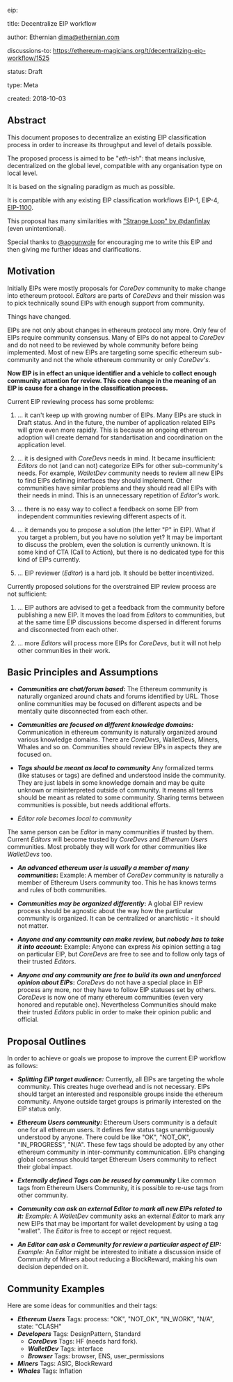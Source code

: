 eip: <to be assigned>
  
title: Decentralize EIP workflow

author: Ethernian <dima@ethernian.com>

discussions-to: https://ethereum-magicians.org/t/decentralizing-eip-workflow/1525

status: Draft

type: Meta

created: 2018-10-03

## Abstract
This document proposes to decentralize an existing EIP classification process in order to increase its throughput and level of details possible. 

The proposed process is aimed to be "_eth-ish_": that means inclusive, decentralized on the global level, compatible with any organisation type on local level. 

It is based on the signaling paradigm as much as possible.

It is compatible with any existing EIP classification workflows EIP-1, EIP-4, [EIP-1100](https://github.com/ethereum/EIPs/pull/1100).

This proposal has many similarities with ["Strange Loop" by @danfinlay](https://ethereum-magicians.org/t/strange-loop-an-ethereum-governance-framework-proposal/268) (even unintentional). 

Special thanks to [@aogunwole](https://ethereum-magicians.org/u/aogunwole) for encouraging me to write this EIP and then giving me further ideas and clarifications.

## Motivation
Initially EIPs were mostly proposals for _CoreDev_ community to make change into ethereum protocol. _Editors_ are parts of _CoreDevs_ and their mission was to pick technically sound EIPs with enough support from community.

Things have changed. 

EIPs are not only about changes in ethereum protocol any more. Only few of EIPs require community consensus. Many of EIPs do not appeal to _CoreDev_ and do not need to be reviewed by whole community before being implemented. Most of new EIPs are targeting some specific ethereum sub-community and not the whole ethereum community or only _CoreDev's_.  

**Now EIP is in effect an unique identifier and a vehicle to collect enough community attention for review. This core change in the meaning of an EIP is cause for a change in the classification process.**

Current EIP reviewing process has some problems:

1. ... it can't keep up with growing number of EIPs. Many EIPs are stuck in Draft status. And in the future, the number of application related EIPs will grow even more rapidly. This is because an ongoing ethereum adoption will create demand for standartisation and coordination on the application level.

1. ... it is designed with _CoreDevs_ needs in mind. It became insufficient: _Editors_ do not (and can not) categorize EIPs for other sub-community's needs. For example, _WalletDev_ community needs to review all new EIPs to find EIPs defining interfaces they should implement. Other communities have similar problems and they should read all EIPs with their needs in mind. This is an unnecessary repetition of _Editor's_ work.

1. ... there is no easy way to collect a feedback on some EIP from independent communities reviewing different aspects of it.

1. ... it demands you to propose a solution (the letter "P" in EIP). What if you target a problem, but you have no solution yet? It may be important to discuss the problem, even the solution is currently unknown. It is some kind of CTA (Call to Action), but there is no dedicated type for this kind of EIPs currently.

1. ... EIP reviewer (_Editor_) is a hard job. It should be better incentivized.   
  
Currently proposed solutions for the overstrained EIP review process are not sufficient:

1. ... EIP authors are advised to get a feedback from the community before publishing a new EIP. It moves the load from _Editors_ to communities, but at the same time EIP discussions become dispersed in different forums and disconnected from each other.

1. ... more _Editors_ will process more EIPs for _CoreDevs_, but it will not help other communities in their work.

## Basic Principles and Assumptions
* **_Communities are chat/forum based_:**
The Ethereum community is naturally organized around chats and forums identified by URL. Those online communities may be focused on different aspects and be mentally quite disconnected from each other.

* **_Communities are focused on different knowledge domains:_**
Communication in ethereum community is naturally organized around various knowledge domains.
There are _CoreDevs_, WalletDevs, Miners, Whales and so on. 
Communities should review EIPs in aspects they are focused on.

*  **_Tags should be meant as local to community_**
Any formalized terms (like statuses or tags) are defined and understood inside the community. They are just labels in some knowledge domain and may be quite unknown or misinterpreted outside of community. It means all terms should be meant as related to some community. Sharing terms between communities is possible, but needs additional efforts.

* _Editor role becomes local to community_

The same person can be _Editor_ in many communities if trusted by them. Current _Editors_ will become  trusted by _CoreDevs_ and _Ethereum Users_ communities. Most probably they will work for other communities like _WalletDevs_ too.

* **_An advanced ethereum user is usually a member of many communities_:**
Example: A member of _CoreDev_ community is naturally a member of Ethereum Users community too. This he has knows  terms and rules of both communities.
 
* **_Communities may be organized differently_:**
A global EIP review process should be agnostic about the way how the particular community is organized. It can be centralized or anarchistic - it should not matter.

* **_Anyone and any community can make review, but nobody has to take it into account_:**
Example: Anyone can express _his_ opinion setting a tag on particular EIP, but _CoreDevs_ are free to see and to follow only tags of their trusted _Editors_. 

* **_Anyone and any community are free to build its own and unenforced opinion about EIPs_:**
_CoreDevs_ do not have a special place in EIP process any more, nor they have to follow EIP statuses set by others. _CoreDevs_ is now one of many ethereum communities (even very honored and reputable one).
Nevertheless Communities should make their trusted _Editors_ public in order to make their opinion public and official.

## Proposal Outlines

In order to achieve or goals we propose to improve the current EIP workflow as follows:

* **_Splitting EIP target audience:_**
Currently, all EIPs are targeting the whole community. This creates huge overhead and is not necessary. EIPs should target an interested and responsible groups inside the ethereum community. Anyone outside target groups is primarily interested on the EIP status only.

* **_Ethereum Users community:_**
Ethereum Users community is a default one for all ethereum users. It defines few status tags unambiguously understood by anyone. There could be like "OK", "NOT_OK", "IN_PROGRESS", "N/A". These few tags should be adopted by any other ethereum community in inter-community communication. 
EIPs changing global consensus should target Ethereum Users community to reflect their global impact.

*  **_Externally defined Tags can be reused by community_**
Like common tags from Ethereum Users Community, it is possible to re-use tags from other community.

*  **_Community can ask an external _Editor_ to mark all new EIPs related to it:_**
_Example:_ A _WalletDev_ community asks an external _Editor_ to mark any new EIPs that may be important for wallet development by using a tag "wallet". The _Editor_ is free to accept or reject request.

*  **_An Editor can ask a Community for review a particular aspect of EIP:_**
_Example:_ An _Editor_ might be interested to initiate a discussion inside of Community of Miners about reducing a BlockReward, making his own decision depended on it.

## Community Examples
Here are some ideas for communities and their tags:
* **_Ethereum Users_**
  Tags: 
        process: "OK", "NOT_OK", "IN_WORK", "N/A",
        state: "CLASH"
* **_Developers_**
   Tags: DesignPattern, Standard
  * **_CoreDevs_**
      Tags: HF (needs hard fork).
  * **_WalletDev_**
  Tags: interface
  * **_Browser_**
   Tags: browser, ENS, user_permissions
* **_Miners_**
Tags: ASIC, BlockReward
* **_Whales_**
Tags: Inflation
